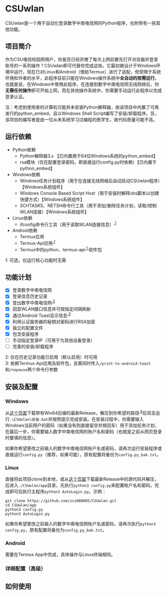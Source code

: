 # CSUwlan

CSUwlan是一个用于自动化登录数字中南电信网的Python程序，也附带有一些其他功能。

## 项目简介

作为CSU电信校园网用户，你是否已经厌倦了每次上网前要先打开浏览器并登录账号的一系列操作？CSUwlan即可代替你完成这些。它最初被设计于Windows环境中运行，现在已对Linux和Android（借助Termux）进行了适配，但受限于系统环境和作者的水平，此程序目前只能在Windows操作系统中**全自动的按需运行**。也就是说，在Windows中使用此程序，在连接到数字中南电信网无线网络后，你**无需任何操作**即可开始上网，而在其他操作系统中，你需要手动运行此程序以完成登录认证。

注：考虑到使用者的计算机可能并未安装Python解释器，故该项目中内置了可再发行的python_embed，且以Windows Shell Script编写了安装/卸载程序。另，该项目的编写者是由一位从未系统学习过编程的医学生，故代码质量可能不高。

## 运行依赖

+ Python依赖
    + Python解释器3.x 【已内置用于64位Windows系统的python_embed】
    + rsa模块（仅在配置登录密码，即直接运行config.py时依赖）【已内置于python_embed】
+ Windows依赖
    + Windows任务计划程序（用于在连接无线网络后自动启动CSUwlan程序）【Windows系统组件】
    + Windows Console Based Script Host（用于安装时解释vbs脚本以创建快捷方式）【Windows系统组件】
    + SCHTASKS、NETSH命令行工具（用于添加/删除任务计划，读取/控制WLAN连接）【Windows系统组件】
+ Linux依赖
    + ifconfig命令行工具（用于读取WLAN连接信息）<sup>[ 1](#脚注1)</sup>
+ Android依赖
    + Termux应用
    + Termux-Api应用<sup>[ 1](#脚注1)</sup>
    + Termux中的python、termux-api<sup>[ 1 ](#脚注1)</sup>软件包
    
<a name="脚注1">1</a>: 可选，仅运行核心功能时无需

## 功能计划

+ [x] 登录数字中南电信网
+ [x] 登录信息历史记录
+ [x] 登出数字中南电信网<sup>[ 2](#脚注2)</sup>
+ [x] 回显WLAN接口信息并可按指定间隔刷新
+ [x] 通过Android Toast显示信息<sup>[ 3](#脚注3)</sup>
+ [x] 利用认证服务器的秘钥对密码进行RSA加密
+ [x] 独立的配置文件
+ [x] 包含安装程序
+ [ ] 手动指定登录IP（可用于为其他设备登录）
+ [ ] 完善的安装/卸载程序

<a name="脚注2">2</a>: 仅在历史记录功能已启用（默认启用）时可用    
<a name="脚注3">3</a>: 依赖Termux-Api应用及软件包，且需同时传入`/print-to-android-toast`和`/nopause`两个命令行参数

## 安装及配置

### Windows

从[这个页面](https://github.com/zcx980605/CSUwlan/releases)下载带有Win64后缀的最新Release，解压到你希望的路径<sup>[ 4](#脚注4)</sup>后双击运行`.\CSUwlan\安装.bat`并按照提示完成安装。在安装过程中，你需要输入Windows当前用户的密码（如果没有则直接留空并按回车）用于添加任务计划，在最后一步，你需要输入数字中南电信网的账户名和密码（也就是之前从网页登录时要填的信息）。

如果你希望更改之前输入的数字中南电信网账户名或密码，请再次运行安装程序或直接运行`config.py`（推荐，如果可能），原有配置将备份为`config.py_bak.txt`。

### Linux

直接将此项目clone到本地，或从[这个页面](https://github.com/zcx980605/CSUwlan/releases)下载最新Release中的源代码并解压，后进入`./CSUwlan/app`目录，先执行`python3 config.py`来配置账户名和密码，完成即可后执行主程序`python3 AutoLogin.py`。示例：

```shell
git clone https://github.com/zcx980605/CSUwlan.git
cd CSUwlan/app
python3 config.py
python3 AutoLogin.py
```

如果你希望更改之前输入的数字中南电信网账户名或密码，请再次执行`python3 config.py`，原有配置将备份为`config.py_bak.txt`。

### Android

需要在Termux App中完成，具体操作与Linux终端相同。

### 详细配置（高级）


## 如何使用
